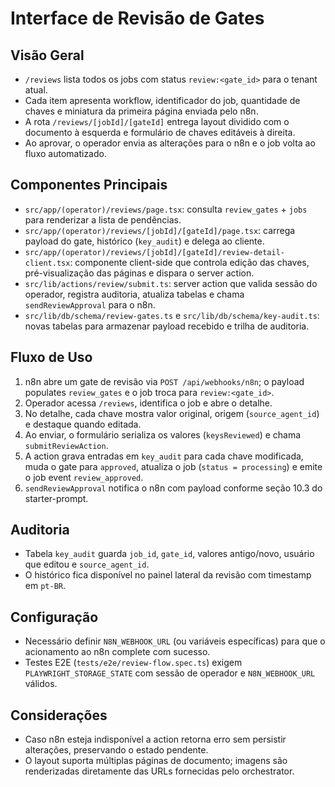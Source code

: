 ﻿# Interface de Revisão de Gates

## Visão Geral
- `/reviews` lista todos os jobs com status `review:<gate_id>` para o tenant atual.
- Cada item apresenta workflow, identificador do job, quantidade de chaves e miniatura da primeira página enviada pelo n8n.
- A rota `/reviews/[jobId]/[gateId]` entrega layout dividido com o documento à esquerda e formulário de chaves editáveis à direita.
- Ao aprovar, o operador envia as alterações para o n8n e o job volta ao fluxo automatizado.

## Componentes Principais
- `src/app/(operator)/reviews/page.tsx`: consulta `review_gates` + `jobs` para renderizar a lista de pendências.
- `src/app/(operator)/reviews/[jobId]/[gateId]/page.tsx`: carrega payload do gate, histórico (`key_audit`) e delega ao cliente.
- `src/app/(operator)/reviews/[jobId]/[gateId]/review-detail-client.tsx`: componente client-side que controla edição das chaves, pré-visualização das páginas e dispara o server action.
- `src/lib/actions/review/submit.ts`: server action que valida sessão do operador, registra auditoria, atualiza tabelas e chama `sendReviewApproval` para o n8n.
- `src/lib/db/schema/review-gates.ts` e `src/lib/db/schema/key-audit.ts`: novas tabelas para armazenar payload recebido e trilha de auditoria.

## Fluxo de Uso
1. n8n abre um gate de revisão via `POST /api/webhooks/n8n`; o payload populates `review_gates` e o job troca para `review:<gate_id>`.
2. Operador acessa `/reviews`, identifica o job e abre o detalhe.
3. No detalhe, cada chave mostra valor original, origem (`source_agent_id`) e destaque quando editada.
4. Ao enviar, o formulário serializa os valores (`keysReviewed`) e chama `submitReviewAction`.
5. A action grava entradas em `key_audit` para cada chave modificada, muda o gate para `approved`, atualiza o job (`status = processing`) e emite o job event `review_approved`.
6. `sendReviewApproval` notifica o n8n com payload conforme seção 10.3 do starter-prompt.

## Auditoria
- Tabela `key_audit` guarda `job_id`, `gate_id`, valores antigo/novo, usuário que editou e `source_agent_id`.
- O histórico fica disponível no painel lateral da revisão com timestamp em `pt-BR`.

## Configuração
- Necessário definir `N8N_WEBHOOK_URL` (ou variáveis específicas) para que o acionamento ao n8n complete com sucesso.
- Testes E2E (`tests/e2e/review-flow.spec.ts`) exigem `PLAYWRIGHT_STORAGE_STATE` com sessão de operador e `N8N_WEBHOOK_URL` válidos.

## Considerações
- Caso n8n esteja indisponível a action retorna erro sem persistir alterações, preservando o estado pendente.
- O layout suporta múltiplas páginas de documento; imagens são renderizadas diretamente das URLs fornecidas pelo orchestrator.

